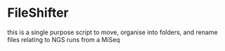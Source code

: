# FileShifter

this is a single purpose script to move, organise into folders, and rename files relating to NGS runs from a MiSeq
